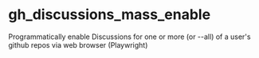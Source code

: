 # gh_discussions_mass_enable
Programmatically enable Discussions for one or more (or --all) of a user's github repos via web browser (Playwright)

